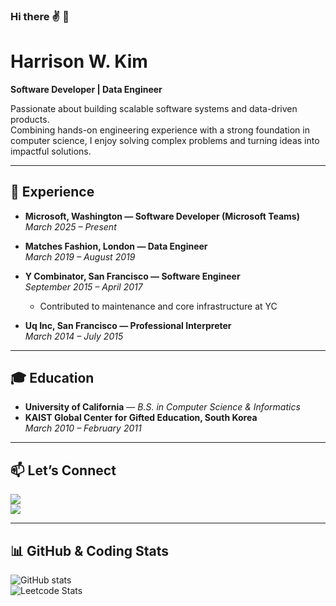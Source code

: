 ### Hi there ✌ 🫤
# Harrison W. Kim  

**Software Developer | Data Engineer**

Passionate about building scalable software systems and data-driven products.  
Combining hands-on engineering experience with a strong foundation in computer science, I enjoy solving complex problems and turning ideas into impactful solutions.

---

## 💼 Experience

- **Microsoft, Washington — Software Developer (Microsoft Teams)**  
  *March 2025 – Present*

- **Matches Fashion, London — Data Engineer**  
  *March 2019 – August 2019*  

- **Y Combinator, San Francisco — Software Engineer**  
  *September 2015 – April 2017*  
  - Contributed to maintenance and core infrastructure at YC  

- **Uq Inc, San Francisco — Professional Interpreter**  
  *March 2014 – July 2015*  

---

## 🎓 Education

- **University of California** — *B.S. in Computer Science & Informatics*  
- **KAIST Global Center for Gifted Education, South Korea**  
  *March 2010 – February 2011*  

---

## 📫 Let’s Connect  

<a href="mailto:Wootak95@gmail.com"><img src="https://img.shields.io/badge/Wootak95@gmail.com-F05138?style=flat-square&logo=Gmail&logoColor=white"/></a>  
<a href="https://www.linkedin.com/in/wootak-kim-9bb981119/"><img src="https://img.shields.io/badge/LinkedIn-0077b5?style=flat-square&logo=Linkedin&logoColor=white"/></a>  

---

## 📊 GitHub & Coding Stats  

![GitHub stats](https://github-readme-stats.vercel.app/api?username=Harrisommm&show_icons=true&theme=github_dark)  
![Leetcode Stats](https://leetcard.jacoblin.cool/Harrisommm?theme=dark)  

